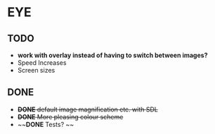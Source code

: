 # EYE
## TODO
- **work with overlay instead of having to switch between images?**
- Speed Increases
- Screen sizes

## DONE
- ~~**DONE** default image magnification etc. with SDL~~
- ~~**DONE** More pleasing colour scheme~~ 
- ~~**DONE** Tests? ~~

